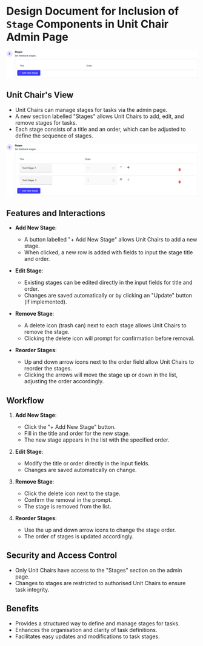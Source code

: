 # Design Document for Inclusion of `Stage` Components in Unit Chair Admin Page

![Component for inserting stages into task definition](<images/Screenshot 2024-05-17 at 22-22-56 OnTrack.png>)

## Unit Chair's View

- Unit Chairs can manage stages for tasks via the admin page.
- A new section labelled "Stages" allows Unit Chairs to add, edit, and remove stages for tasks.
- Each stage consists of a title and an order, which can be adjusted to define the sequence of
  stages.

![Stage Component with two example stages added](<images/Screenshot 2024-05-17 at 22-23-39 OnTrack.png>)

## Features and Interactions

- **Add New Stage**:

  - A button labelled "+ Add New Stage" allows Unit Chairs to add a new stage.
  - When clicked, a new row is added with fields to input the stage title and order.

- **Edit Stage**:

  - Existing stages can be edited directly in the input fields for title and order.
  - Changes are saved automatically or by clicking an "Update" button (if implemented).

- **Remove Stage**:

  - A delete icon (trash can) next to each stage allows Unit Chairs to remove the stage.
  - Clicking the delete icon will prompt for confirmation before removal.

- **Reorder Stages**:
  - Up and down arrow icons next to the order field allow Unit Chairs to reorder the stages.
  - Clicking the arrows will move the stage up or down in the list, adjusting the order accordingly.

## Workflow

1. **Add New Stage**:

   - Click the "+ Add New Stage" button.
   - Fill in the title and order for the new stage.
   - The new stage appears in the list with the specified order.

2. **Edit Stage**:

   - Modify the title or order directly in the input fields.
   - Changes are saved automatically on change.

3. **Remove Stage**:

   - Click the delete icon next to the stage.
   - Confirm the removal in the prompt.
   - The stage is removed from the list.

4. **Reorder Stages**:
   - Use the up and down arrow icons to change the stage order.
   - The order of stages is updated accordingly.

## Security and Access Control

- Only Unit Chairs have access to the "Stages" section on the admin page.
- Changes to stages are restricted to authorised Unit Chairs to ensure task integrity.

## Benefits

- Provides a structured way to define and manage stages for tasks.
- Enhances the organisation and clarity of task definitions.
- Facilitates easy updates and modifications to task stages.
